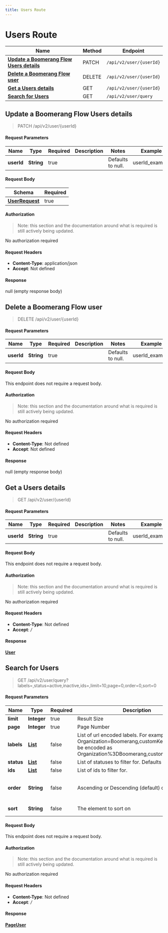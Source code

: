 ```yaml
---
title: Users Route
---
```


# Users Route




| Name | Method | Endpoint |
|------------- | ------------- | -------------|
| [**Update a Boomerang Flow Users details**](#update-a-boomerang-flow-users-details) | PATCH | `/api/v2/user/{userId}` |
| [**Delete a Boomerang Flow user**](#delete-a-boomerang-flow-user) | DELETE | `/api/v2/user/{userId}` |
| [**Get a Users details**](#get-a-users-details) | GET | `/api/v2/user/{userId}` |
| [**Search for Users**](#search-for-users) | GET | `/api/v2/user/query` |



## **Update a Boomerang Flow Users details**

> PATCH /api/v2/user/{userId}


#### Request Parameters


| Name | Type | Required | Description | Notes | Example |
| ---- | ---- | -------- | ----------- | --- |---|
| **userId** | **String** | true |  | Defaults to null. | userId_example


#### Request Body
| Schema | Required | 
| ------ | --- | 
| [**UserRequest**](./models/UserRequest) | true |


#### Authorization

> Note: this section and the documentation around what is required is still actively being updated.

No authorization required

#### Request Headers

- **Content-Type**: application/json
- **Accept**: Not defined

#### Response

null (empty response body)


## **Delete a Boomerang Flow user**

> DELETE /api/v2/user/{userId}


#### Request Parameters


| Name | Type | Required | Description | Notes | Example |
| ---- | ---- | -------- | ----------- | --- |---|
| **userId** | **String** | true |  | Defaults to null. | userId_example


#### Request Body
This endpoint does not require a request body.

#### Authorization

> Note: this section and the documentation around what is required is still actively being updated.

No authorization required

#### Request Headers

- **Content-Type**: Not defined
- **Accept**: Not defined

#### Response

null (empty response body)


## **Get a Users details**

> GET /api/v2/user/{userId}


#### Request Parameters


| Name | Type | Required | Description | Notes | Example |
| ---- | ---- | -------- | ----------- | --- |---|
| **userId** | **String** | true |  | Defaults to null. | userId_example


#### Request Body
This endpoint does not require a request body.

#### Authorization

> Note: this section and the documentation around what is required is still actively being updated.

No authorization required

#### Request Headers

- **Content-Type**: Not defined
- **Accept**: */*

#### Response

[**User**](./models/User.md)


## **Search for Users**

> GET /api/v2/user/query?labels=,status=active,inactive,ids=,limit=10,page=0,order=0,sort=0


#### Request Parameters


| Name | Type | Required | Description | Notes | Example |
| ---- | ---- | -------- | ----------- | --- |---|
| **limit** | **Integer** | true | Result Size | Defaults to null. | 10
| **page** | **Integer** | true | Page Number | Defaults to null. | 0
| **labels** | [**List**](./models/String) | false | List of url encoded labels. For example Organization&#x3D;Boomerang,customKey&#x3D;test would be encoded as Organization%3DBoomerang,customKey%3Dtest) | Defaults to null. | 
| **status** | [**List**](./models/String) | false | List of statuses to filter for. Defaults to all. | Defaults to null. | active,inactive
| **ids** | [**List**](./models/String) | false | List of ids to filter for. | Defaults to null. | 
| **order** | **String** | false | Ascending or Descending (default) order | Defaults to Optional[DESC]. Enum: [ASC, DESC] | 0
| **sort** | **String** | false | The element to sort on | Defaults to Optional[name]. | 0


#### Request Body
This endpoint does not require a request body.

#### Authorization

> Note: this section and the documentation around what is required is still actively being updated.

No authorization required

#### Request Headers

- **Content-Type**: Not defined
- **Accept**: */*

#### Response

[**PageUser**](./models/PageUser.md)

